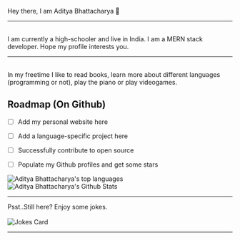 Hey there, I am Aditya Bhattacharya 👋
<hr><br>
I am currently a high-schooler and live in India. I am a MERN stack developer. Hope my profile interests you.
<hr><br>
In my freetime I like to read books, learn more about different languages (programming or not), play the piano or play videogames. 
<br>



## Roadmap (On Github)
- [ ] Add my personal website here
- [ ] Add a language-specific project here
- [ ] Successfully contribute to open source
- [ ] Populate my Github profiles and get some stars


<img src="https://github-readme-stats.vercel.app/api/top-langs/?username=AdityaBhattacharya1&theme=react" alt="Aditya Bhattacharya's top languages">

<img align="center" src="https://github-readme-stats.vercel.app/api?username=AdityaBhattacharya1&show_icons=true&line_height=27&v=5&theme=react" alt="Aditya Bhattacharya's Github Stats" />

<hr>
  Psst..Still here? Enjoy some jokes.
<br><br>
<img src="https://readme-jokes.vercel.app/api?theme=react&qcolor=%5FD4F4&acolor=%FFF&borderColor=%20232A&textColor=%5FD4F4&textColor=%FFF" alt="Jokes Card" />

<hr>


